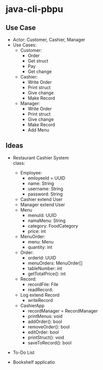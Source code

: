# java-cli-pbpu

## Use Case
- Actor: Customer, Cashier, Manager
- Use Cases:
  - Customer:
    - Order
    - Get struct
    - Pay
    - Get change
  - Cashier:
    - Write Order
    - Print struct
    - Give change
    - Make Record
  - Manager:
    - Write Order
    - Print struct
    - Give change
    - Make Record
    - Add Menu

## Ideas
- Restaurant Cashier System<br>
  class:
  - Employee:
    - emloyeeId = UUID
    - name: String
    - username: String
    - password: String
  - Cashier extend User
  - Manager extend User
  - Menu
    - menuId: UUID
    - namaMenu: String
    - category: FoodCategory
    - price: int
  - MenuOrder:
    - menu: Menu
    - quantity: int
  - Order:
    - orderId: UUID
    - menuOrders: MenuOrder[]
    - tableNumber: int
    - getTotalPrice(): int
  - Record:
    - recordFile: File
    - readRecord: 
  - Log extend Record
    - writeRecord
  - CashierApp
    - recordManager = RecordManager
    - printMenus: void
    - addOrder(): bool
    - removeOrder(): bool
    - editOrder: bool
    - printStruct(): void
    - saveToRecord(): bool
  
- To-Do List
- Bookshelf applicatio
